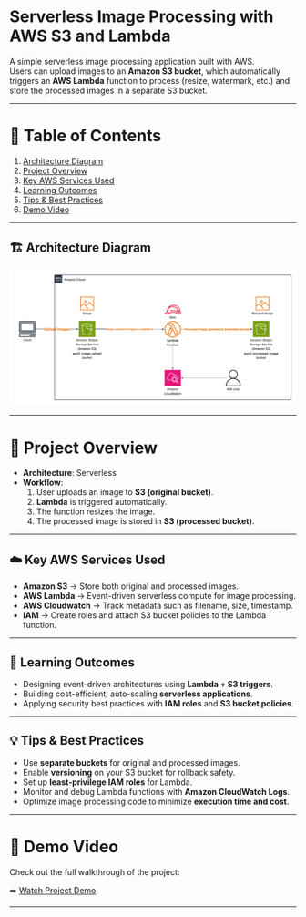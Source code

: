 # Serverless Image Processing with AWS S3 and Lambda

A simple serverless image processing application built with AWS.  
Users can upload images to an **Amazon S3 bucket**, which automatically triggers an **AWS Lambda** function to process (resize, watermark, etc.) and store the processed images in a separate S3 bucket.

---

# 📖 Table of Contents
1. [Architecture Diagram](#-architecture-diagram)  
2. [Project Overview](#-project-overview)  
3. [Key AWS Services Used](#-key-aws-services-used)  
4. [Learning Outcomes](#-learning-outcomes)  
5. [Tips & Best Practices](#-tips--best-practices)  
6. [Demo Video](#-demo-video)

---

## 🏗 Architecture Diagram
![Solution Architecture](AWS2-SAA-Project.png)  


---

# 📌 Project Overview
- **Architecture**: Serverless  
- **Workflow**:  
  1. User uploads an image to **S3 (original bucket)**.  
  2. **Lambda** is triggered automatically.  
  3. The function resizes  the image.  
  4. The processed image is stored in **S3 (processed bucket)**.  
 

---

## ☁️ Key AWS Services Used
- **Amazon S3** → Store both original and processed images.  
- **AWS Lambda** → Event-driven serverless compute for image processing.  
- **AWS Cloudwatch** → Track metadata such as filename, size, timestamp. 
- **IAM**  → Create roles and attach S3 bucket policies to the Lambda function.


---

## 🎯 Learning Outcomes
- Designing event-driven architectures using **Lambda + S3 triggers**.  
- Building cost-efficient, auto-scaling **serverless applications**.  
- Applying security best practices with **IAM roles** and **S3 bucket policies**.  

---

## 💡 Tips & Best Practices
- Use **separate buckets** for original and processed images.  
- Enable **versioning** on your S3 bucket for rollback safety.  
- Set up **least-privilege IAM roles** for Lambda.  
- Monitor and debug Lambda functions with **Amazon CloudWatch Logs**.  
- Optimize image processing code to minimize **execution time and cost**.  

---

# 🎥 Demo Video
Check out the full walkthrough of the project:  

➡️ [Watch Project Demo](https://drive.google.com/file/d/1rDBOSMyF3M7ZK5huPM05Z2d5NTJb7arw/view?usp=drive_link)  


---
